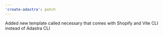 ```yaml
---
'create-adastra': patch
---
```


Added new template called necessary that comes with Shopify and Vite CLI instead of Adastra CLI
